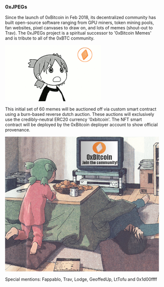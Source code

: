 

### 0xJPEGs

Since the launch of 0xBitcoin in Feb 2018, its decentralized community has built open-source software ranging from GPU miners, token mining pools, fan websites, pixel canvases to draw on, and lots of memes (shout-out to Trav).   The 0xJPEGs project is a spiritual successor to '0xBitcoin Memes' and is tribute to all of the 0xBTC community.  

![image](https://github.com/0xBrian/0xBitcoin-memes/raw/master/memes/yotsubagrab.gif)

This initial set of 60 memes will be auctioned off via custom smart contract using a burn-based reverse dutch auction.  These auctions will exclusively use the credibly-neutral ERC20 currency '0xbitcoin'.  The NFT smart contract will be deployed by the 0xBitcoin deployer account to show official provenance.   



![image](https://github.com/0xBrian/0xBitcoin-memes/blob/master/memes/meme54.png?raw=true)


Special mentions: Fappablo, Trav, Lodge, GeoffedUp, LtTofu and 0x1d00ffff    
